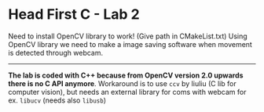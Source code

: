 # Head First C - Lab 2
Need to install OpenCV library to work! (Give path in CMakeList.txt)
Using OpenCV library we need to make a image saving software when movement is detected through webcam.

---
**The lab is coded with C++ because from OpenCV version 2.0 upwards there is no C API anymore**. 
Workaround is to use ``ccv`` by liuliu (C lib for computer vision), but needs an external library for coms with webcam for ex. ``libucv`` (needs also ``libusb``)
